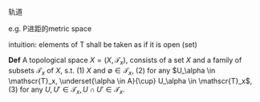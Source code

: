 
轨道

e.g. P进距的metric space

intuition: elements of T shall be taken as if it is open (set)

**Def** A topological space $X = (X, \mathscr{T}_x)$, consists of a set $X$ and a family of subsets $\mathscr{T}_x$ of $X$, 
s.t. (1) $X$ and $\emptyset \in \mathscr{T}_x$, 
(2) for any $U_\alpha \in \mathscr{T}_x, \underset{\alpha \in A}{\cup} U_\alpha \in \mathscr{T}_x$,
(3) for any $U, U'\in\mathscr{T}_x, U \cap U' \in \mathscr{T}_x$.
